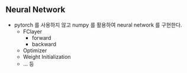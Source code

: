 ## Neural Network
- pytorch 를 사용하지 않고 numpy 를 활용하여 neural network 를 구현한다.
  - FClayer
    - forward
    - backward
  - Optimizer
  - Weight Initialization
  - ... 등 
